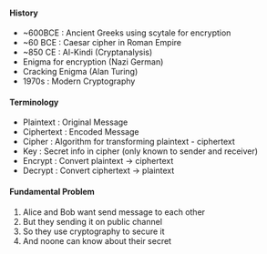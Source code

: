 #### History
- ~600BCE : Ancient Greeks using scytale for encryption
- ~60 BCE : Caesar cipher in Roman Empire
- ~850 CE : Al-Kindi (Cryptanalysis) 
- Enigma for encryption (Nazi German)
- Cracking Enigma (Alan Turing)
- 1970s : Modern Cryptography

#### Terminology
- Plaintext : Original Message
- Ciphertext : Encoded Message
- Cipher : Algorithm for transforming plaintext - ciphertext
- Key : Secret info in cipher (only known to sender and receiver)
- Encrypt : Convert plaintext -> ciphertext
- Decrypt : Convert ciphertext -> plaintext

#### Fundamental Problem
1. Alice and Bob want send message to each other
2. But they sending it on public channel
3. So they use cryptography to secure it 
4. And noone can know about their secret
